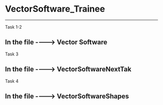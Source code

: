 # VectorSoftware_Trainee
----------------------------------
Task 1-2

In the file ---->      Vector Software
----------------------------------
Task 3

In the file ---->      VectorSoftwareNextTak
----------------------------------
Task 4

In the file ---->      VectorSoftwareShapes
----------------------------------
